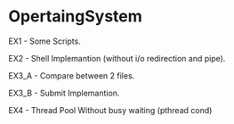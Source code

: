 # OpertaingSystem

EX1 - Some Scripts.

EX2 - Shell Implemantion (without i/o redirection and pipe).

EX3_A - Compare between 2 files.

EX3_B - Submit Implemantion.

EX4 - Thread Pool Without busy waiting (pthread cond)

